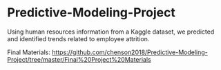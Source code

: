 # Predictive-Modeling-Project

Using human resources information from a Kaggle dataset, we predicted and identified trends related to employee attrition.

Final Materials: https://github.com/chenson2018/Predictive-Modeling-Project/tree/master/Final%20Project%20Materials
